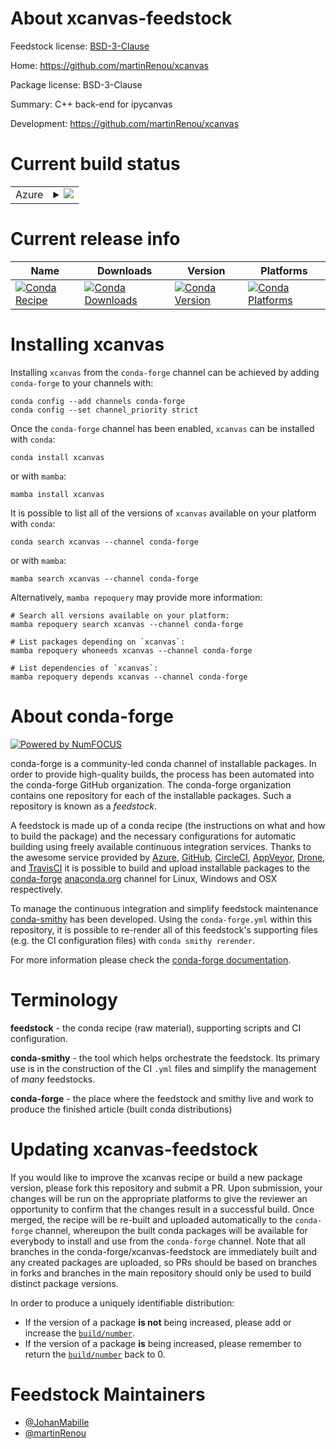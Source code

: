 About xcanvas-feedstock
=======================

Feedstock license: [BSD-3-Clause](https://github.com/conda-forge/xcanvas-feedstock/blob/main/LICENSE.txt)

Home: https://github.com/martinRenou/xcanvas

Package license: BSD-3-Clause

Summary: C++ back-end for ipycanvas

Development: https://github.com/martinRenou/xcanvas

Current build status
====================


<table>
    
  <tr>
    <td>Azure</td>
    <td>
      <details>
        <summary>
          <a href="https://dev.azure.com/conda-forge/feedstock-builds/_build/latest?definitionId=14289&branchName=main">
            <img src="https://dev.azure.com/conda-forge/feedstock-builds/_apis/build/status/xcanvas-feedstock?branchName=main">
          </a>
        </summary>
        <table>
          <thead><tr><th>Variant</th><th>Status</th></tr></thead>
          <tbody><tr>
              <td>linux_64</td>
              <td>
                <a href="https://dev.azure.com/conda-forge/feedstock-builds/_build/latest?definitionId=14289&branchName=main">
                  <img src="https://dev.azure.com/conda-forge/feedstock-builds/_apis/build/status/xcanvas-feedstock?branchName=main&jobName=linux&configuration=linux%20linux_64_" alt="variant">
                </a>
              </td>
            </tr><tr>
              <td>osx_64</td>
              <td>
                <a href="https://dev.azure.com/conda-forge/feedstock-builds/_build/latest?definitionId=14289&branchName=main">
                  <img src="https://dev.azure.com/conda-forge/feedstock-builds/_apis/build/status/xcanvas-feedstock?branchName=main&jobName=osx&configuration=osx%20osx_64_" alt="variant">
                </a>
              </td>
            </tr><tr>
              <td>osx_arm64</td>
              <td>
                <a href="https://dev.azure.com/conda-forge/feedstock-builds/_build/latest?definitionId=14289&branchName=main">
                  <img src="https://dev.azure.com/conda-forge/feedstock-builds/_apis/build/status/xcanvas-feedstock?branchName=main&jobName=osx&configuration=osx%20osx_arm64_" alt="variant">
                </a>
              </td>
            </tr><tr>
              <td>win_64</td>
              <td>
                <a href="https://dev.azure.com/conda-forge/feedstock-builds/_build/latest?definitionId=14289&branchName=main">
                  <img src="https://dev.azure.com/conda-forge/feedstock-builds/_apis/build/status/xcanvas-feedstock?branchName=main&jobName=win&configuration=win%20win_64_" alt="variant">
                </a>
              </td>
            </tr>
          </tbody>
        </table>
      </details>
    </td>
  </tr>
</table>

Current release info
====================

| Name | Downloads | Version | Platforms |
| --- | --- | --- | --- |
| [![Conda Recipe](https://img.shields.io/badge/recipe-xcanvas-green.svg)](https://anaconda.org/conda-forge/xcanvas) | [![Conda Downloads](https://img.shields.io/conda/dn/conda-forge/xcanvas.svg)](https://anaconda.org/conda-forge/xcanvas) | [![Conda Version](https://img.shields.io/conda/vn/conda-forge/xcanvas.svg)](https://anaconda.org/conda-forge/xcanvas) | [![Conda Platforms](https://img.shields.io/conda/pn/conda-forge/xcanvas.svg)](https://anaconda.org/conda-forge/xcanvas) |

Installing xcanvas
==================

Installing `xcanvas` from the `conda-forge` channel can be achieved by adding `conda-forge` to your channels with:

```
conda config --add channels conda-forge
conda config --set channel_priority strict
```

Once the `conda-forge` channel has been enabled, `xcanvas` can be installed with `conda`:

```
conda install xcanvas
```

or with `mamba`:

```
mamba install xcanvas
```

It is possible to list all of the versions of `xcanvas` available on your platform with `conda`:

```
conda search xcanvas --channel conda-forge
```

or with `mamba`:

```
mamba search xcanvas --channel conda-forge
```

Alternatively, `mamba repoquery` may provide more information:

```
# Search all versions available on your platform:
mamba repoquery search xcanvas --channel conda-forge

# List packages depending on `xcanvas`:
mamba repoquery whoneeds xcanvas --channel conda-forge

# List dependencies of `xcanvas`:
mamba repoquery depends xcanvas --channel conda-forge
```


About conda-forge
=================

[![Powered by
NumFOCUS](https://img.shields.io/badge/powered%20by-NumFOCUS-orange.svg?style=flat&colorA=E1523D&colorB=007D8A)](https://numfocus.org)

conda-forge is a community-led conda channel of installable packages.
In order to provide high-quality builds, the process has been automated into the
conda-forge GitHub organization. The conda-forge organization contains one repository
for each of the installable packages. Such a repository is known as a *feedstock*.

A feedstock is made up of a conda recipe (the instructions on what and how to build
the package) and the necessary configurations for automatic building using freely
available continuous integration services. Thanks to the awesome service provided by
[Azure](https://azure.microsoft.com/en-us/services/devops/), [GitHub](https://github.com/),
[CircleCI](https://circleci.com/), [AppVeyor](https://www.appveyor.com/),
[Drone](https://cloud.drone.io/welcome), and [TravisCI](https://travis-ci.com/)
it is possible to build and upload installable packages to the
[conda-forge](https://anaconda.org/conda-forge) [anaconda.org](https://anaconda.org/)
channel for Linux, Windows and OSX respectively.

To manage the continuous integration and simplify feedstock maintenance
[conda-smithy](https://github.com/conda-forge/conda-smithy) has been developed.
Using the ``conda-forge.yml`` within this repository, it is possible to re-render all of
this feedstock's supporting files (e.g. the CI configuration files) with ``conda smithy rerender``.

For more information please check the [conda-forge documentation](https://conda-forge.org/docs/).

Terminology
===========

**feedstock** - the conda recipe (raw material), supporting scripts and CI configuration.

**conda-smithy** - the tool which helps orchestrate the feedstock.
                   Its primary use is in the construction of the CI ``.yml`` files
                   and simplify the management of *many* feedstocks.

**conda-forge** - the place where the feedstock and smithy live and work to
                  produce the finished article (built conda distributions)


Updating xcanvas-feedstock
==========================

If you would like to improve the xcanvas recipe or build a new
package version, please fork this repository and submit a PR. Upon submission,
your changes will be run on the appropriate platforms to give the reviewer an
opportunity to confirm that the changes result in a successful build. Once
merged, the recipe will be re-built and uploaded automatically to the
`conda-forge` channel, whereupon the built conda packages will be available for
everybody to install and use from the `conda-forge` channel.
Note that all branches in the conda-forge/xcanvas-feedstock are
immediately built and any created packages are uploaded, so PRs should be based
on branches in forks and branches in the main repository should only be used to
build distinct package versions.

In order to produce a uniquely identifiable distribution:
 * If the version of a package **is not** being increased, please add or increase
   the [``build/number``](https://docs.conda.io/projects/conda-build/en/latest/resources/define-metadata.html#build-number-and-string).
 * If the version of a package **is** being increased, please remember to return
   the [``build/number``](https://docs.conda.io/projects/conda-build/en/latest/resources/define-metadata.html#build-number-and-string)
   back to 0.

Feedstock Maintainers
=====================

* [@JohanMabille](https://github.com/JohanMabille/)
* [@martinRenou](https://github.com/martinRenou/)


